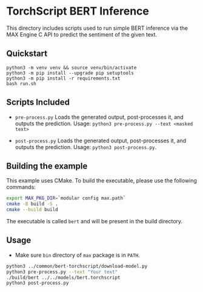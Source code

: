# TorchScript BERT Inference

This directory includes scripts used to run simple BERT inference via the MAX Engine C API to predict the sentiment of the given text.

## Quickstart

```
python3 -m venv venv && source venv/bin/activate
python3 -m pip install --upgrade pip setuptools
python3 -m pip install -r requirements.txt
bash run.sh
```

## Scripts Included

- `pre-process.py`
    Loads the generated output, post-processes it, and outputs the prediction.
    Usage: `python3 pre-process.py --text <masked text>`

- `post-process.py`
    Loads the generated output, post-processes it, and outputs the prediction.
    Usage: `python3 post-process.py`.

## Building the example

This example uses CMake. To build the executable, please use the following commands:

```sh
export MAX_PKG_DIR=`modular config max.path`
cmake -B build -S .
cmake --build build
```

The executable is called `bert` and will be present in the build directory.

## Usage

- Make sure `bin` directory of `max` package is in `PATH`.

```sh
python3 ../common/bert-torchscript/download-model.py
python3 pre-process.py --text "Your text"
./build/bert ../../models/bert.torchscript
python3 post-process.py
```
